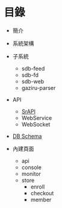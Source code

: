 
# 目錄

- 簡介

- 系統架構
  
- 子系統
  - sdb-feed
  - sdb-fd
  - sdb-web
  - gaziru-parser

- API
  - [SrAPI](https://github.com/Org08/sdb-nexus/blob/master/docs/API/SrAPI/README.md)
  - WebService
  - WebSocket

- [DB Schema](https://github.com/Org08/sdb-nexus/blob/master/docs/DBSchema/README.md)

- 內建頁面
  - api
  - console
  - monitor
  - store
    - enroll
    - checkout
    - member

